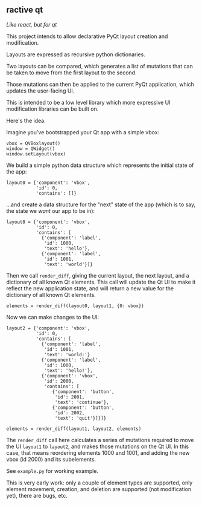 ## ractive qt

_Like react, but for qt_

This project intends to allow declarative PyQt layout creation and modification.

Layouts are expressed as recursive python dictionaries.

Two layouts can be compared, which generates a list of mutations that can be taken to move from the first layout to the second.

Those mutations can then be applied to the current PyQt application, which updates the user-facing UI.

This is intended to be a low level library which more expressive UI modification libraries can be built on.

Here's the idea.

Imagine you've bootstrapped your Qt app with a simple vbox:

    vbox = QVBoxlayout()
    window = QWidget()
    window.setLayout(vbox)

We build a simple python data structure which represents the initial state of the app:

    layout0 = {'component': 'vbox',
               'id': 0,
               'contains': []}

...and create a data structure for the "next" state of the app (which is to say, the state we _want_ our app to be in):

    layout0 = {'component': 'vbox',
               'id': 0,
               'contains': [
                 {'component': 'label',
                  'id': 1000,
                  'text': 'hello'},
                 {'component': 'label',
                  'id': 1001,
                  'text': 'world'}]}

Then we call `render_diff`, giving the current layout, the next layout, and a dictionary of all known Qt elements. This call will update the Qt UI to make it reflect the new application state, and will return a new value for the dictionary of all known Qt elements.

    elements = render_diff(layout0, layout1, {0: vbox})

Now we can make changes to the UI:

    layout2 = {'component': 'vbox',
               'id': 0,
               'contains': [
                 {'component': 'label',
                  'id': 1001,
                  'text': 'world:'}
                 {'component': 'label',
                  'id': 1000,
                  'text': 'hello!'},
                 {'component': 'vbox',
                  'id': 2000,
                  'contains': [
                     {'component': 'button',
                      'id': 2001,
                      'text': 'continue'},
                     {'component': 'button',
                      'id': 2002,
                      'text': 'quit'}]}]}

    elements = render_diff(layout1, layout2, elements)

The `render_diff` call here calculates a series of mutations required to move the UI `layout1` to `layout2`, and makes those mutations on the Qt UI. In this case, that means reordering elements 1000 and 1001, and adding the new vbox (id 2000) and its subelements.

See `example.py` for working example.

This is very early work: only a couple of element types are supported, only element movement, creation, and deletion are supported (not modification yet), there are bugs, etc.
